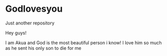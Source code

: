 # Godlovesyou
Just another repository


Hey guys!

I am Akua and God is the most beautiful person i know!
I love him so much as he sent his only son to die for me
